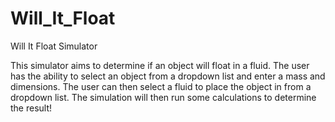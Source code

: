 # Will_It_Float
Will It Float Simulator

This simulator aims to determine if an object will float in a fluid. The user has the ability to select an object from a dropdown list and enter a mass and dimensions. The user can then select a fluid to place the object in from a dropdown list. The simulation will then run some calculations to determine the result!
